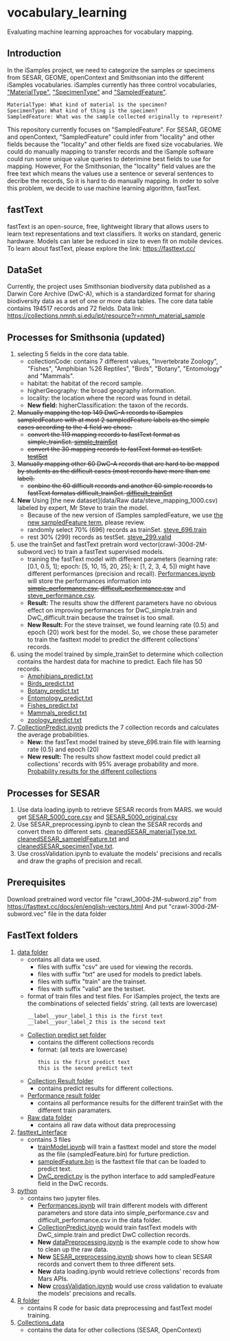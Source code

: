 # vocabulary_learning
Evaluating machine learning approaches for vocabulary mapping. 

## Introduction
In the iSamples project, we need to categorize the samples or specimens from SESAR, GEOME, openContext and Smithsonian into the different iSamples vocabularies. iSamples currently has three control vocabularies, ["MaterialType"](https://github.com/isamplesorg/metadata/blob/main/vocabulary/MaterialTypeDecisionTreev3.pdf), ["SpecimenType"](https://github.com/isamplesorg/metadata/blob/main/vocabulary/SpecimenTypeDecisionTreev2.pdf) and ["SampledFeature"](https://github.com/isamplesorg/metadata/blob/main/vocabulary/SampledFeatureDecisionTreeV20210703.pdf). 
```
MaterialType: What kind of material is the specimen?
SpecimenType: What kind of thing is the specimen?
SampledFeature: What was the sample collected originally to represent?
```
This repository currently focuses on "SampledFeature". For SESAR, GEOME and openContext, "SampledFeature" could infer from "locality" and other fields because the "locality" and other fields are fixed size vocabularies. We could do manually mapping to transfer records and the iSample software could run some unique value queries to deterimine best fields to use for mapping. However, For the Smithsonian, the "locality" field values are the free text which means the values use a sentence or several sentences to decribe the records, So it is hard to do manually mapping. In order to solve this problem, we decide to use machine learning algorithm, fastText. 

## fastText
fastText is an open-source, free, lightweight library that allows users to learn text representations and text classifiers. It works on standard, generic hardware. Models can later be reduced in size to even fit on mobile devices. To learn about fastText, please explore the link: 
https://fasttext.cc/

## DataSet
Currently, the project uses Smithsonian biodiversity data published as a Darwin Core Archive (DwC-A), which is a standardized format for sharing biodiversity data as a set of one or more data tables. The core data table contains 194517 records and 72 fields.
Data link: https://collections.nmnh.si.edu/ipt/resource?r=nmnh_material_sample

## Processes for Smithsonia (updated)
1. selecting 5 fields in the core data table.
   - collectionCode: contains 7 different values, "Invertebrate Zoology", "Fishes", "Amphibian %26 Reptiles", "Birds", "Botany", "Entomology" and "Mammals".
   - habitat: the habitat of the record sample.
   - higherGeography: the broad geography information.
   - locality: the location where the record was found in detail.
   - **New field:** higherClassification: the taxon of the records. 
2. ~~Manually mapping the top 149 DwC-A records to iSamples sampledFeature with at most 2 sampledFeature labels as the simple cases according to the 4 field we chose.~~
   - ~~convert the 119 mapping records to fastText format as simple_trainSet. [simple_trainSet](data/DwC_simple.train)~~
   - ~~convert the 30 mapping records to fastText format as testSet. [testSet](data/DwC_simple.valid)~~
3. ~~Manually mapping other 60 DwC-A records that are hard to be mapped by students as the difficult cases (most records have more than one label).~~
   - ~~conbine the 60 difficult records and another 60 simple records to fastText fornatas difficult_trainSet. [difficult_trainSet](data/DwC_difficult.train)~~
4. **New** Using [the new dataset](data/Raw data/steve_mapping_1000.csv) labeled by expert, Mr Steve to train the model.
   - Because of the new version of iSamples sampledFeature, we use [the new sampledFeature term](https://github.com/isamplesorg/metadata/blob/main/vocabulary/SampledFeatureDecisionTreeV20210703.pdf), please review.
   - randomly select 70% (696) records as trainSet. [steve_696.train](data/steve_696.train)
   - rest 30% (299) records as testSet. [steve_299.valid](data/steve_299.valid)
5. use the trainSet and fastText pretrain word vector(crawl-300d-2M-subword.vec) to train a fastText supervised models.
   - training the fastText model with different parameters (learning rate: [0.1, 0.5, 1]; epoch: [5, 10, 15, 20, 25]; k: [1, 2, 3, 4, 5]) might have different performances (precision and recall). [Performances.ipynb](python/Performances.ipynb) will store the performances information into ~~[simple_performance.csv](data/Performance_result/simple_performance.csv), [difficult_performance.csv](data/Performance_result/difficult_performance.csv)~~ and [steve_performance.csv](data/Performance_result/steve_performance.csv).
   - **Result:** The results show the different parameters have no obvious effect on improving performances for DwC_simple.train and DwC_difficult.train because the trainset is too small. 
   - **New Result:** For the steve trainset, we found learning rate (0.5) and epoch (20) work best for the model. So, we chose these parameter to train the fasttext model to predict the different collections' records.
6. using the model trained by simple_trainSet to determine which collection contains the hardest data for machine to predict. Each file has 50 records.
   - [Amphibians_predict.txt](data/Collection_predict/Amphibians_predict.txt)
   - [Birds_predict.txt](data/Collection_predict/Birds_predict.txt)
   - [Botany_predict.txt](data/Collection_predict/Botany_predict.txt)
   - [Entomology_predict.txt](data/Collection_predict/Entomology_predict.txt)
   - [Fishes_predict.txt](data/Collection_predict/Fishes_predict.txt)
   - [Mammals_predict.txt](data/Collection_predict/Mammals_predict.txt)
   - [zoology_predict.txt](data/Collection_predict/zoology_predict.txt)
7. [CollectionPredict.ipynb](python/CollectionPredict.ipynb) predicts the 7 collection records and calculates the average probabilities.
   - **New:** the fastText model trained by steve_696.train file with learning rate (0.5) and epoch (20)
   - **New result:** The results show fasttext model could predict all collections' records with 95% average probability and more. [Probability results for the different collections](data/Collection_result/Sum_Result.csv)

## Processes for SESAR
1. Use data loading.ipynb to retrieve SESAR records from MARS. we would get [SESAR_5000_core.csv](Collections_data/SESAR_5000_core.csv) and [SESAR_5000_original.csv](Collections_data/SESAR_5000_orginal.csv)
2. Use SESAR_preprocessing.ipynb to clean the SESAR records and convert them to different sets. [cleanedSESAR_materialType.txt](Collections_data/cleanedSESAR_materialType.txt), [cleanedSESAR_sampeldFeature.txt](Collections_data/cleanedSESAR_sampeldFeature.txt) and [cleanedSESAR_specimenType.txt](Collections_data/cleanedSESAR_specimenType.txt).
3. Use crossValidation.ipynb to evaluate the models' precisions and recalls and draw the graphs of precision and recall.

## Prerequisites
  Download pretrained word vector file "crawl_300d-2M-subword.zip" from https://fasttext.cc/docs/en/english-vectors.html
  And put "crawl-300d-2M-subword.vec" file in the data folder

## FastText folders 
  1. [data folder](data)
       - contains all data we used. 
         - files with suffix "csv" are used for viewing the records.
         - files with suffix "txt" are used for models to predict labels.
         - files with suffix "train" are the trainset. 
         - files with suffix "valid" are the testset.
       - format of train files and test files. For iSamples project, the texts are the combinations of selected fields' string. (all texts are lowercase)
          ```
          __label__your_label_1 this is the first text
          __label__your_label_2 this is the second text
          ```
       - [Collection predict set folder](data/Collection_predict)
         - contains the different collections records
         - format: (all texts are lowercase)
            ```
            this is the first predict text
            this is the second predict text
            ``` 
       - [Collection Result folder](data/Collection_result)
         - contains predict results for different collections.
       - [Performance result folder](data/Performance_result)
         - contains all performance results for the different trainSet with the different train paramaters.
       - [Raw data folder](data/Raw_data)
         - contains all raw data without data preprocessing
  2. [fasttext_interface](fasttext_interface)
       - contains 3 files
         - [trainModel.ipynb](fasttext_interface) will train a fasttext model and store the model as the file (sampledFeature.bin) for furture prediction.
         - [sampledFeature.bin](fasttext_interface) is the fasttext file that can be loaded to predict text.
         - [DwC_predict.py](fastext_interface) is the python interface to add sampledFeature field in the DwC records.  
  3. [python](python)
       - contains two jupyter files.
         - [Performances.ipynb](python/Performances.ipynb) will train different models with different parameters and store data into simple_performance.csv and difficult_performance.csv in the data folder.
         - [CollectionPredict.ipynb](python/ColletionPredict.ipynb) would train fastText models with DwC_simple.train and predict DwC collection records.
         - **New** [dataPreprocessing.ipynb](python/dataPreprocessing.ipynb) is the example code to show how to clean up the raw data.
         - **New** [SESAR_preprocessing.ipynb](pyhon/SESAR_preprocessing.ipynb) shows how to clean SESAR records and convert them to three different sets.
         - **New** data loading.ipynb would retrieve collections' records from Mars APIs.
         - **New** [crossValidation.ipynb](python/crossValidation.ipynb) would use cross validation to evaluate the models' precisions and recalls.
  4. [R folder](R)
       - contains R code for basic data preprocessing and fastText model training.
  5. [Collections_data](Collections_data)
       - contains the data for other collections (SESAR, OpenContext)


